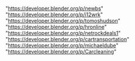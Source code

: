 "https://developer.blender.org/p/newbs"
"https://developer.blender.org/p/i12wrk"
"https://developer.blender.org/p/tomoshudson"
"https://developer.blender.org/p/hronline"
"https://developer.blender.org/p/netrockdeals1"
"https://developer.blender.org/p/cartransportation"
"https://developer.blender.org/p/michaeldube"
"https://developer.blender.org/p/Carcleaning"
